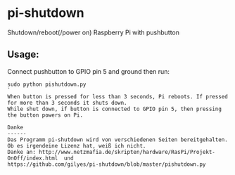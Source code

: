 pi-shutdown
===========

Shutdown/reboot(/power on) Raspberry Pi with pushbutton

## Usage:
Connect pushbutton to GPIO pin 5 and ground then run:
```
sudo python pishutdown.py
`
When button is pressed for less than 3 seconds, Pi reboots. If pressed for more than 3 seconds it shuts down.
While shut down, if button is connected to GPIO pin 5, then pressing the button powers on Pi.

Danke
------
Das Programm pi-shutdown wird von verschiedenen Seiten bereitgehalten. Ob es irgendeine Lizenz hat, weiß ich nicht.
Danke an: http://www.netzmafia.de/skripten/hardware/RasPi/Projekt-OnOff/index.html  und 
https://github.com/gilyes/pi-shutdown/blob/master/pishutdown.py 

